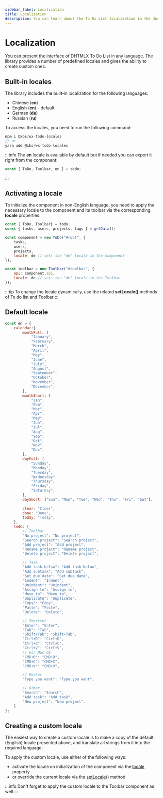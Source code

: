 ```yaml
---
sidebar_label: Localization
title: Localization
description: You can learn about the To Do List localization in the documentation of the DHTMLX JavaScript To Do List library. Browse developer guides and API reference, try out code examples and live demos, and download a free 30-day evaluation version of DHTMLX To Do List.
---
```


# Localization

You can present the interface of DHTMLX To Do List in any language. The library provides a number of predefined locales and gives the ability to create custom ones.



## Built-in locales

The library includes the built-in localization for the following languages: 

- Chinese (**cn**)
- English (**en**) - default
- German (**de**) 
- Russian (**ru**)


To access the locales, you need to run the following command:

~~~js
npm i @xbs/wx-todo-locales
// or
yarn add @xbs/wx-todo-locales
~~~

:::info
The **en** locale is available by default but if needed you can export it right from the component:

~~~js
const { ToDo, Toolbar, en } = todo;
~~~
:::

## Activating a locale

To initialize the component in non-English language, you need to apply the necessary locale to the component and its toolbar via the corresponding **locale** properties:

~~~js {8,13}
const { ToDo, Toolbar} = todo;
const { tasks, users, projects, tags } = getData();

const component = new ToDo("#root", {
    tasks,
    users,
    projects,
    locale: de // sets the "de" locale in the component
});

const toolbar = new Toolbar("#toolbar", {
    api: component.api,
    locale: de // sets the "de" locale in the Toolbar
});
~~~

:::tip
To change the locale dynamically, use the related **setLocale()** methods of To do list and Toolbar
:::

## Default locale

~~~js
const en = {
	calendar:{
		monthFull: [
			"January",
			"February",
			"March",
			"April",
			"May",
			"June",
			"July",
			"August",
			"September",
			"October",
			"November",
			"December",
		],
		monthShort: [
			"Jan",
			"Feb",
			"Mar",
			"Apr",
			"May",
			"Jun",
			"Jul",
			"Aug",
			"Sep",
			"Oct",
			"Nov",
			"Dec",
		],
		dayFull: [
			"Sunday",
			"Monday",
			"Tuesday",
			"Wednesday",
			"Thursday",
			"Friday",
			"Saturday",
		],
		dayShort: ["Sun", "Mon", "Tue", "Wed", "Thu", "Fri", "Sat"],
	
		clear: "Clear",
		done: "Done",
		today: "Today",
	},
	todo: {
		// Toolbar
		"No project": "No project",
		"Search project": "Search project",
		"Add project": "Add project",
		"Rename project": "Rename project",
		"Delete project": "Delete project",

		// Task
		"Add task below": "Add task below",
		"Add subtask": "Add subtask",
		"Set due date": "Set due date",
		"Indent": "Indent",
		"Unindent": "Unindent",
		"Assign to": "Assign to",
		"Move to": "Move to",
		"Duplicate": "Duplicate",
		"Copy": "Copy",
		"Paste": "Paste",
		"Delete": "Delete",

		// Shortcut
		"Enter": "Enter",
		"Tab": "Tab",
		"Shift+Tab": "Shift+Tab",
		"Ctrl+D": "Ctrl+D",
		"Ctrl+C": "Ctrl+C",
		"Ctrl+V": "Ctrl+V",
		// For Mac OS
		"CMD+D": "CMD+D",
		"CMD+C": "CMD+C",
		"CMD+V": "CMD+V",

		// Editor
		"Type you want": "Type you want",

		// Other
		"Search": "Search",
		"Add task": "Add task",
		"New project": "New project",
	}
};
~~~

## Creating a custom locale

The easiest way to create a custom locale is to make a copy of the default (English) locale presented above, and translate all strings from it into the required language.

To apply the custom locale, use either of the following ways:

- activate the locale on initialization of the component via the [locale](api/configs/locale_config.md) property
- or override the current locale via the [setLocale()](api/methods/setlocale_method.md) method

:::info
Don't forget to apply the custom locale to the Toolbar component as well
:::